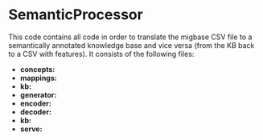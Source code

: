 # SemanticProcessor

This code contains all code in order to translate the migbase CSV file to a semantically annotated knowledge base and vice
versa (from the KB back to a CSV with features). It consists of the following files:

  * **concepts:**
  * **mappings:**
  * **kb:**
  * **generator:**
  * **encoder:**
  * **decoder:**
  * **kb:**
  * **serve:**
